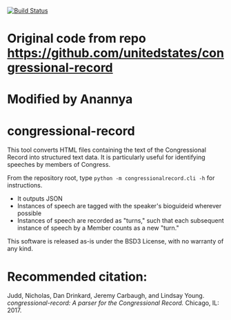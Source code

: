 [![Build Status](https://travis-ci.org/unitedstates/congressional-record.png)](https://travis-ci.org/unitedstates/congressional-record)
# Original code from repo https://github.com/unitedstates/congressional-record
# Modified by Anannya
# congressional-record

This tool converts HTML files containing the text of the Congressional Record into structured text data. It is particularly useful for identifying speeches by members of Congress.

From the repository root, type ``python -m congressionalrecord.cli -h`` for instructions.

* It outputs JSON
* Instances of speech are tagged with the speaker's bioguideid wherever possible
* Instances of speech are recorded as "turns," such that each subsequent instance of speech by a Member counts as a new "turn." 

This software is released as-is under the BSD3 License, with no warranty of any kind.

# Recommended citation:

Judd, Nicholas, Dan Drinkard, Jeremy Carbaugh, and Lindsay Young. *congressional-record: A parser for the Congressional Record.* Chicago, IL: 2017.
